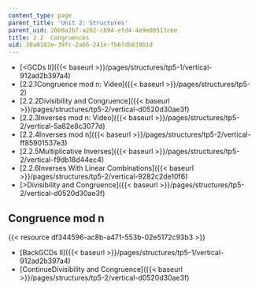 ```yaml
---
content_type: page
parent_title: 'Unit 2: Structures'
parent_uid: 20b0a2b7-a262-cb94-efd4-4e9e00511cee
title: 2.2  Congruences
uid: 30a0182e-39fc-2a66-241e-fb67db839b1d
---
```


*   [\<GCDs II]({{< baseurl >}}/pages/structures/tp5-1/vertical-912ad2b397a4)
*   [2.2.1Congruence mod n: Video]({{< baseurl >}}/pages/structures/tp5-2)
*   [2.2.2Divisibility and Congruence]({{< baseurl >}}/pages/structures/tp5-2/vertical-d0520d30ae3f)
*   [2.2.3Inverses mod n: Video]({{< baseurl >}}/pages/structures/tp5-2/vertical-5a82e8c3077d)
*   [2.2.4Inverses mod n]({{< baseurl >}}/pages/structures/tp5-2/vertical-ff85901537e3)
*   [2.2.5Multiplicative Inverses]({{< baseurl >}}/pages/structures/tp5-2/vertical-f9db18d44ec4)
*   [2.2.6Inverses With Linear Combinations]({{< baseurl >}}/pages/structures/tp5-2/vertical-9282c2de10f6)
*   [\>Divisibility and Congruence]({{< baseurl >}}/pages/structures/tp5-2/vertical-d0520d30ae3f)

Congruence mod n
----------------

{{< resource df344596-ac8b-a471-553b-02e5172c93b3 >}}

*   [BackGCDs II]({{< baseurl >}}/pages/structures/tp5-1/vertical-912ad2b397a4)
*   [ContinueDivisibility and Congruence]({{< baseurl >}}/pages/structures/tp5-2/vertical-d0520d30ae3f)